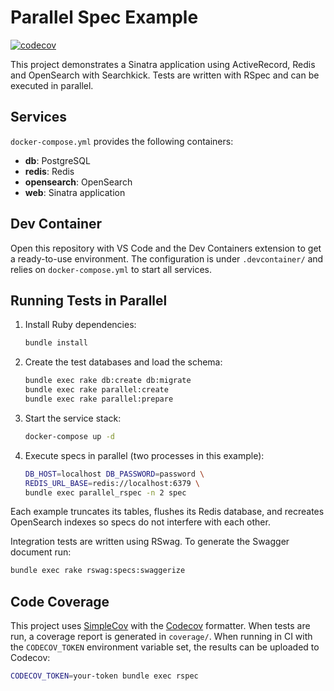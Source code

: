 # Parallel Spec Example

[![codecov](https://codecov.io/gh/<user>/<repo>/branch/main/graph/badge.svg)](https://codecov.io/gh/<user>/<repo>)

This project demonstrates a Sinatra application using ActiveRecord, Redis and OpenSearch with Searchkick. Tests are written with RSpec and can be executed in parallel.

## Services

`docker-compose.yml` provides the following containers:

- **db**: PostgreSQL
- **redis**: Redis
- **opensearch**: OpenSearch
- **web**: Sinatra application

## Dev Container

Open this repository with VS Code and the Dev Containers extension to get a ready-to-use environment. The configuration is under `.devcontainer/` and relies on `docker-compose.yml` to start all services.

## Running Tests in Parallel

1. Install Ruby dependencies:

   ```bash
   bundle install
   ```

2. Create the test databases and load the schema:

   ```bash
   bundle exec rake db:create db:migrate
   bundle exec rake parallel:create
   bundle exec rake parallel:prepare
   ```

3. Start the service stack:

   ```bash
   docker-compose up -d
   ```

4. Execute specs in parallel (two processes in this example):

   ```bash
   DB_HOST=localhost DB_PASSWORD=password \
   REDIS_URL_BASE=redis://localhost:6379 \
   bundle exec parallel_rspec -n 2 spec
   ```

Each example truncates its tables, flushes its Redis database, and recreates OpenSearch indexes so specs do not interfere with each other.

Integration tests are written using RSwag. To generate the Swagger document run:

```bash
bundle exec rake rswag:specs:swaggerize
```

## Code Coverage

This project uses [SimpleCov](https://github.com/simplecov-ruby/simplecov) with the
[Codecov](https://about.codecov.io/) formatter. When tests are run, a coverage
report is generated in `coverage/`. When running in CI with the `CODECOV_TOKEN`
environment variable set, the results can be uploaded to Codecov:

```bash
CODECOV_TOKEN=your-token bundle exec rspec
```

